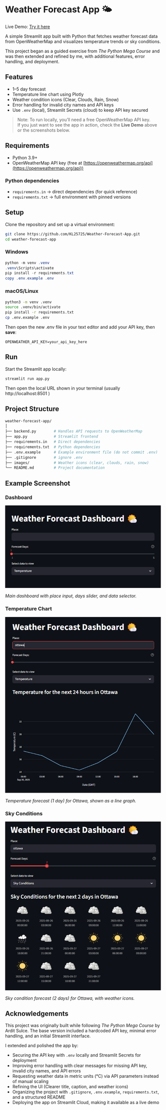 # Weather Forecast App 🌤️
Live Demo: [Try it here](https://kl-weather-forecast-app.streamlit.app/)

A simple Streamlit app built with Python that fetches weather forecast data from OpenWeatherMap and visualizes temperature trends or sky conditions.

This project began as a guided exercise from *The Python Mega Course* and was then extended and refined by me, with additional features, error handling, and deployment.

## Features
- 1–5 day forecast
- Temperature line chart using Plotly
- Weather condition icons (Clear, Clouds, Rain, Snow)
- Error handling for invalid city names and API keys
- Use `.env` (local), Streamlit Secrets (cloud) to keep API key secured

> Note: To run locally, you’ll need a free OpenWeatherMap API key.  
> If you just want to see the app in action, check the **Live Demo** above or the screenshots below.

## Requirements
- Python 3.9+
- OpenWeatherMap API key (free at [https://openweathermap.org/api](https://openweathermap.org/api))

### Python dependencies
- `requirements.in` → direct dependencies (for quick reference)
- `requirements.txt` → full environment with pinned versions

## Setup
Clone the repository and set up a virtual environment:
```bash
git clone https://github.com/KL25725/Weather-Forecast-App.git
cd weather-forecast-app
```

### Windows
```powershell
python -m venv .venv
.venv\Scripts\activate
pip install -r requirements.txt
copy .env.example .env
```

### macOS/Linux
```bash
python3 -m venv .venv
source .venv/bin/activate
pip install -r requirements.txt
cp .env.example .env
```

Then open the new .env file in your text editor and add your API key, then **save**:
```env
OPENWEATHER_API_KEY=your_api_key_here
```

## Run
Start the Streamlit app locally:
```bash
streamlit run app.py
```
Then open the local URL shown in your terminal (usually http://localhost:8501
)
## Project Structure
```graphql
weather-forecast-app/
│
├── backend.py        # Handles API requests to OpenWeatherMap
├── app.py            # Streamlit frontend
├── requirements.in   # Direct dependencies
├── requirements.txt  # Python dependencies
├── .env.example      # Example environment file (do not commit .env)
├── .gitignore        # ignore .env
├── images/           # Weather icons (clear, clouds, rain, snow)
└── README.md         # Project documentation
```
## Example Screenshot

### Dashboard
![Dashboard](images/demo.png)

*Main dashboard with place input, days slider, and data selector.*

### Temperature Chart
![Temperature Chart](images/temp_chart.png)

*Temperature forecast (1 day) for Ottawa, shown as a line graph.*
### Sky Conditions
![Sky Conditions](images/sky_conditions.png)

*Sky condition forecast (2 days) for Ottawa, with weather icons.*

## Acknowledgements
This project was originally built while following *The Python Mega Course* by Ardit Sulce.
The base version included a hardcoded API key, minimal error handling, and an initial Streamlit interface.  

I extended and polished the app by:
- Securing the API key with `.env` locally and Streamlit Secrets for deployment
- Improving error handling with clear messages for missing API key, invalid city names, and API errors
- Requesting weather data in metric units (°C) via API parameters instead of manual scaling
- Refining the UI (Clearer title, caption, and weather icons)
- Organizing the project with `.gitignore`, `.env.example`, `requirements.txt`, and a structured README
- Deploying the app on Streamlit Cloud, making it available as a live demo